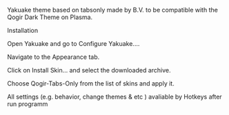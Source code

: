 Yakuake theme based on tabsonly made by B.V. to be compatible with the Qogir Dark Theme on Plasma.

Installation

Open Yakuake and go to Configure Yakuake....

Navigate to the Appearance tab.

Click on Install Skin... and select the downloaded archive.

Choose Qogir-Tabs-Only from the list of skins and apply it.

All settings (e.g. behavior, change themes & etc ) avaliable by Hotkeys after run programm
